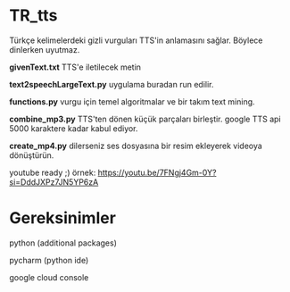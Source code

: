 # TR_tts
Türkçe kelimelerdeki gizli vurguları TTS'in anlamasını sağlar. Böylece dinlerken uyutmaz.  

**givenText.txt**
TTS'e iletilecek metin

**text2speechLargeText.py**
uygulama buradan run edilir.

**functions.py**
vurgu için temel algoritmalar ve bir takım text mining.

**combine_mp3.py**
TTS'ten dönen küçük parçaları birleştir. google TTS api 5000 karaktere kadar kabul ediyor. 

**create_mp4.py**
dilerseniz ses dosyasına bir resim ekleyerek videoya dönüştürün.

youtube ready ;) örnek: https://youtu.be/7FNgj4Gm-0Y?si=DddJXPz7JN5YP6zA 

# Gereksinimler
python (additional packages)

pycharm (python ide)

google cloud console
